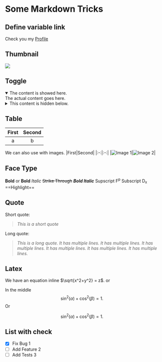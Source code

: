 # Some Markdown Tricks

## Define variable link

[github]: https://github.com/texervn
Check you my [Profile][github]

## Thumbnail

[avatar]: https://ps.w.org/basic-user-avatars/assets/icon-128x128.png
[![][avatar]][github]

## Toggle

<details open>
  <summary>
    The content is showed here.
  </summary>
  The actual content goes here.
</details>

<details>
  <summary>
    This content is hidden below.
  </summary>
  The actual content goes here.
</details>

## Table
|First|Second|
|:-:|:-:|
|a|b|

We can also use with images.
|First|Second|
|:-:|:-:|
|![Image 1](https://images.pexels.com/photos/4495796/pexels-photo-4495796.jpeg)|![Image 2](https://images.pexels.com/photos/4495796/pexels-photo-4495796.jpeg)|

## Face Type

**Bold** or __Bold__
*Italic*
~~Strike Through~~
__*Bold Italic*__
Supscript F<sup>p</sup>
Subscript D<sub>x</sub>
==Highlight==

## Quote

Short quote:
> *This is a short quote*

Long quote:
> *This is a long quote.
It has multiple lines.
It has multiple lines. 
It has multiple lines. 
It has multiple lines. 
It has multiple lines. 
It has multiple lines.*

## Latex
We have an equation inline $\sqrt{x^2+y^2} = z$. or

In the middle
$$\sin^2(\alpha)+\cos^2(\beta) = 1.$$
Or
```math
\sin^2(\alpha)+\cos^2(\beta) = 1.
```

## List with check
- [x] Fix Bug 1
- [ ] Add Feature 2
- [ ] Add Tests 3

